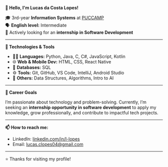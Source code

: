 **👋 Hello, I'm Lucas da Costa Lopes!**

🎓 3rd-year **Information Systems** at [PUCCAMP](https://www.puc-campinas.edu.br/)  
🗣️ **English level:** Intermediate  
🚀 Actively looking for an **internship in Software Development**  

---
**🧠 Technologies & Tools**  

- 👨‍💻 **Languages:** Python, Java, C, C#, JavaScript, Kotlin  
- 🌐 **Web & Mobile Dev:** HTML, CSS, React Native  
- 💾 **Databases:** SQL  
- ⚙️ **Tools:** Git, GitHub, VS Code, IntelliJ, Android Studio  
- 🤖 **Others:** Data Structures, Algorithms, Intro to AI

---

**🎯 Career Goals**  

I’m passionate about technology and problem-solving. Currently, I’m seeking an **internship opportunity in software development** to apply my knowledge, grow professionally, and contribute to impactful tech projects.

---
**📫 How to reach me:**  

- LinkedIn: [linkedin.com/in/l-lopes](https://linkedin.com/in/l-lopes)  
- Email: lucas.clopes04@gmail.com 
---
⭐ Thanks for visiting my profile!
